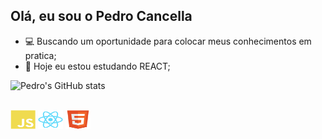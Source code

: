 ## Olá, eu sou o Pedro Cancella

- 💻 Buscando um oportunidade para colocar meus conhecimentos em pratica;
- 🌱 Hoje eu estou estudando REACT;

![Pedro's GitHub stats](https://github-readme-stats.vercel.app/api?username=cancellap&show_icons=true&theme=dracula)
  <div style="display: inline_block"><br>
    <img align="center" alt="Js" height="30" width="40" src="https://raw.githubusercontent.com/devicons/devicon/master/icons/javascript/javascript-plain.svg">
    <img align="center" alt="React" height="30" width="40" src="https://raw.githubusercontent.com/devicons/devicon/master/icons/react/react-original.svg">
    <img align="center" alt="HTML" height="30" width="40" src="https://raw.githubusercontent.com/devicons/devicon/master/icons/html5/html5-original.svg">
  </div>

